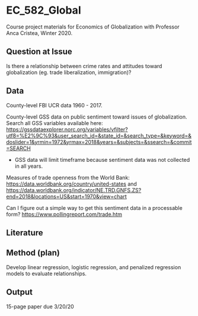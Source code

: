 # EC_582_Global
Course project materials for Economics of Globalization with Professor Anca Cristea, Winter 2020.


## Question at Issue
Is there a relationship between crime rates and attitudes toward globalization (eg. trade liberalization, immigration)?


## Data
County-level FBI UCR data 1960 - 2017.

County-level GSS data on public sentiment toward issues of globalization.
Search all GSS variables available here: https://gssdataexplorer.norc.org/variables/vfilter?utf8=%E2%9C%93&user_search_id=&state_id=&search_type=&keyword=&doslider=1&yrmin=1972&yrmax=2018&years=&subjects=&ssearch=&commit=SEARCH

* GSS data will limit timeframe because sentiment data was not collected in all years.


Measures of trade openness from the World Bank: https://data.worldbank.org/country/united-states and https://data.worldbank.org/indicator/NE.TRD.GNFS.ZS?end=2018&locations=US&start=1970&view=chart


Can I figure out a simple way to get this sentiment data in a processable form? https://www.pollingreport.com/trade.htm

## Literature


## Method (plan)
Develop linear regression, logistic regression, and penalized regression models to evaluate relationships.


## Output
15-page paper due 3/20/20
